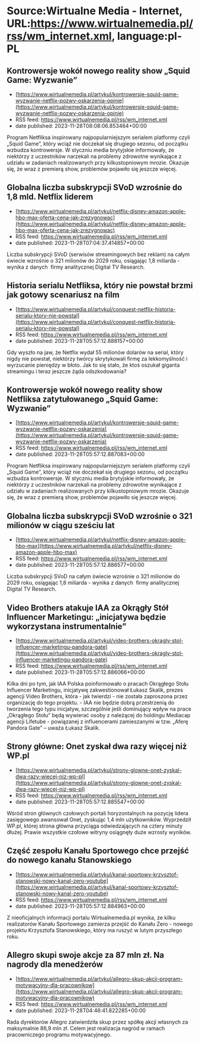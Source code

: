 # Source:Wirtualne Media - Internet, URL:https://www.wirtualnemedia.pl/rss/wm_internet.xml, language:pl-PL

## Kontrowersje wokół nowego reality show „Squid Game: Wyzwanie”
 - [https://www.wirtualnemedia.pl/artykul/kontrowersje-squid-game-wyzwanie-netflix-pozwy-oskarzenia-opinie](https://www.wirtualnemedia.pl/artykul/kontrowersje-squid-game-wyzwanie-netflix-pozwy-oskarzenia-opinie)
 - RSS feed: https://www.wirtualnemedia.pl/rss/wm_internet.xml
 - date published: 2023-11-28T08:08:06.853464+00:00

Program Netfliksa inspirowany najpopularniejszym serialem platformy czyli „Squid Game”, który wciąż nie doczekał się drugiego sezonu, od początku wzbudza kontrowersje. W styczniu media brytyjskie informowały, że niektórzy z uczestników narzekali na problemy zdrowotne wynikające z udziału w zadaniach realizowanych przy kilkustopniowym mrozie. Okazuje się, że wraz z premierą show, problemów pojawiło się jeszcze więcej.

## Globalna liczba subskrypcji SVoD wzrośnie do 1,8 mld. Netflix liderem
 - [https://www.wirtualnemedia.pl/artykul/netflix-disney-amazon-apple-hbo-max-oferta-cena-jak-zrezygnowac](https://www.wirtualnemedia.pl/artykul/netflix-disney-amazon-apple-hbo-max-oferta-cena-jak-zrezygnowac)
 - RSS feed: https://www.wirtualnemedia.pl/rss/wm_internet.xml
 - date published: 2023-11-28T07:04:37.414857+00:00

Liczba subskrypcji SVoD (serwisów streamingowych bez reklam) na całym świecie wzrośnie o 321 milionów do 2029 roku, osiągając 1,8 miliarda - wynika z danych  firmy analitycznej Digital TV Research.

## Historia serialu Netfliksa, który nie powstał brzmi jak gotowy scenariusz na film
 - [https://www.wirtualnemedia.pl/artykul/conquest-netflix-historia-serialu-ktory-nie-powstal](https://www.wirtualnemedia.pl/artykul/conquest-netflix-historia-serialu-ktory-nie-powstal)
 - RSS feed: https://www.wirtualnemedia.pl/rss/wm_internet.xml
 - date published: 2023-11-28T05:57:12.888157+00:00

Gdy wyszło na jaw, że Netflix wydał 55 milionów dolarów na serial, który nigdy nie powstał, niektórzy twórcy skrytykowali firmę za lekkomyślność i wyrzucanie pieniędzy w błoto. Jak to się stało, że ktoś oszukał giganta streamingu i teraz jeszcze żąda odszkodowania?

## Kontrowersje wokół nowego reality show Netfliksa zatytułowanego „Squid Game: Wyzwanie”
 - [https://www.wirtualnemedia.pl/artykul/kontrowersje-squid-game-wyzwanie-netflix-pozwy-oskarzenia](https://www.wirtualnemedia.pl/artykul/kontrowersje-squid-game-wyzwanie-netflix-pozwy-oskarzenia)
 - RSS feed: https://www.wirtualnemedia.pl/rss/wm_internet.xml
 - date published: 2023-11-28T05:57:12.887083+00:00

Program Netfliksa inspirowany najpopularniejszym serialem platformy czyli „Squid Game”, który wciąż nie doczekał się drugiego sezonu, od początku wzbudza kontrowersje. W styczniu media brytyjskie informowały, że niektórzy z uczestników narzekali na problemy zdrowotne wynikające z udziału w zadaniach realizowanych przy kilkustopniowym mrozie. Okazuje się, że wraz z premierą show, problemów pojawiło się jeszcze więcej.

## Globalna liczba subskrypcji SVoD wzrośnie o 321 milionów w ciągu sześciu lat
 - [https://www.wirtualnemedia.pl/artykul/netflix-disney-amazon-apple-hbo-max](https://www.wirtualnemedia.pl/artykul/netflix-disney-amazon-apple-hbo-max)
 - RSS feed: https://www.wirtualnemedia.pl/rss/wm_internet.xml
 - date published: 2023-11-28T05:57:12.886577+00:00

Liczba subskrypcji SVoD na całym świecie wzrośnie o 321 milionów do 2029 roku, osiągając 1,8 miliarda - wynika z danych  firmy analitycznej Digital TV Research.

## Video Brothers atakuje IAA za Okrągły Stół Influencer Marketingu: „inicjatywa będzie wykorzystana instrumentalnie”
 - [https://www.wirtualnemedia.pl/artykul/video-brothers-okragly-stol-influencer-marketingu-pandora-gate](https://www.wirtualnemedia.pl/artykul/video-brothers-okragly-stol-influencer-marketingu-pandora-gate)
 - RSS feed: https://www.wirtualnemedia.pl/rss/wm_internet.xml
 - date published: 2023-11-28T05:57:12.886066+00:00

Kilka dni po tym, jak IAA Polska poinformowało o pracach Okrągłego Stołu Influencer Marketingu, inicjatywę zakwestionował Łukasz Skalik, prezes agencji Video Brothers, która - jak twierdzi - nie została zaproszona przez organizację do tego projektu. - IAA nie będzie dobrą przestrzenią do tworzenia tego typu inicjatyw, szczególnie jeśli dominujący wpływ na prace „Okrągłego Stołu” będą wywierać osoby z należącej do holdingu Mediacap agencji Lifetube - powiązanej z influencerami zamieszanymi w tzw. „Aferę Pandora Gate” – uważa Łukasz Skalik.

## Strony główne: Onet zyskał dwa razy więcej niż WP.pl
 - [https://www.wirtualnemedia.pl/artykul/strony-glowne-onet-zyskal-dwa-razy-wiecej-niz-wp-pl](https://www.wirtualnemedia.pl/artykul/strony-glowne-onet-zyskal-dwa-razy-wiecej-niz-wp-pl)
 - RSS feed: https://www.wirtualnemedia.pl/rss/wm_internet.xml
 - date published: 2023-11-28T05:57:12.885547+00:00

Wśród stron głównych czołowych portali horyzontalnych na pozycję lidera zasięgowego awansował Onet, zyskując 1,4 mln użytkowników. Wyprzedził WP.pl, której strona główna przyciąga odwiedzających na cztery minuty dłużej. Prawie wszystkie czołowe witryny osiągnęły duże wzrosty wyników.

## Część zespołu Kanału Sportowego chce przejść do nowego kanału Stanowskiego
 - [https://www.wirtualnemedia.pl/artykul/kanal-sportowy-krzysztof-stanowski-nowy-kanal-zero-youtube](https://www.wirtualnemedia.pl/artykul/kanal-sportowy-krzysztof-stanowski-nowy-kanal-zero-youtube)
 - RSS feed: https://www.wirtualnemedia.pl/rss/wm_internet.xml
 - date published: 2023-11-28T05:57:12.884963+00:00

Z nieoficjalnych informacji portalu Wirtualnemedia.pl wynika, że kilku realizatorów Kanału Sportowego zamierza przejść do Kanału Zero - nowego projektu Krzysztofa Stanowskiego, który ma ruszyć w lutym przyszłego roku.

## Allegro skupi swoje akcje za 87 mln zł. Na nagrody dla menedżerów
 - [https://www.wirtualnemedia.pl/artykul/allegro-skup-akcji-program-motywacyjny-dla-pracownikow](https://www.wirtualnemedia.pl/artykul/allegro-skup-akcji-program-motywacyjny-dla-pracownikow)
 - RSS feed: https://www.wirtualnemedia.pl/rss/wm_internet.xml
 - date published: 2023-11-28T04:46:41.822285+00:00

Rada dyrektorów Allegro zatwierdziła skup przez spółkę akcji własnych za maksymalnie 86,9 mln zł. Celem jest realizacja nagród w ramach pracowniczego programu motywacyjnego.


